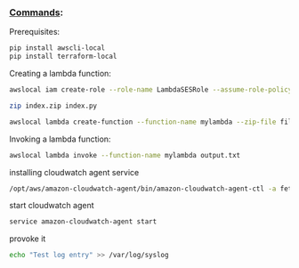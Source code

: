 ### <u>Commands</u>:


Prerequisites:
```bash
pip install awscli-local
pip install terraform-local
```

Creating a lambda function:
```bash
awslocal iam create-role --role-name LambdaSESRole --assume-role-policy-document file://trust-policy.json
```
```bash
zip index.zip index.py
```
```bash
awslocal lambda create-function --function-name mylambda --zip-file fileb://index.zip --handler index.handler --runtime python3.7 --role arn:aws:iam::000000000000:role/LambdaSESRole
```
Invoking a lambda function:
```bash
awslocal lambda invoke --function-name mylambda output.txt
``` 

installing cloudwatch agent service
```bash
/opt/aws/amazon-cloudwatch-agent/bin/amazon-cloudwatch-agent-ctl -a fetch-config -m onPremise -c file:cloudwatch.json -s
```
start cloudwatch agent
```bash
service amazon-cloudwatch-agent start 
```
provoke it
```bash
echo "Test log entry" >> /var/log/syslog
```
